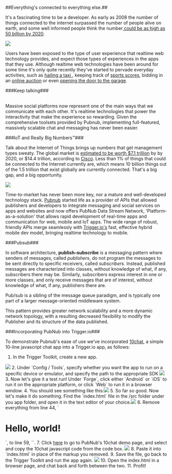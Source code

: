 ##Everything's connected to everything else.##

It's a fascinating time to be a developer. As early as 2008 the number of things connected to the internet surpassed the number of people alive on earth, and some well informed people think the number<a href="http://www.cisco.com/web/about/ac79/docs/innov/IoT_IBSG_0411FINAL.pdf"> could be as high as 50 billion by 2020</a>.

<img src="rtt.png">

 Users have been exposed to the type of user experience that realtime web technology provides, and expect those types of experiences in the apps that they use. Although realtime web technologies have been around for some time it's only quite recently they've started to pervade everyday activities, such as <a href="http://zoomy.co.nz/"> hailing a taxi </a>, keeping track of <a href="https://www.sportlobster.com/">sports scores</a>, bidding in an <a href="http://tophatter.com/">online auction</a> or even <a href="https://nest.com/">opening the door to the garage</a>. 


###Keep talking###

<br>
Massive social platforms now represent one of the main ways that we communicate with each other. It's realtime technologies that power the interactivity that make the experience so rewarding. Given the comprehensive toolsets provided by Pubnub, implementing full-featured, massively scalable chat and messaging has never been easier. 


###IoT and Really Big Numbers&trade;###

Talk about the Internet of Things brings up numbers that get management types sweaty. The global market is <a href="http://www.nerdgraph.com/rise-internet-things/">estimated to be worth $7.1 trillion</a> by by 2020, or $14.4 trillion, according to <a href="http://www.psfk.com/2014/03/internet-of-things-infographic.html">Cisco</a>. Less than 1% of things that could be connected to the Internet currently are, which means 10 billion things out of the 1.5 trillion that exist globally are currently connected. That's a big gap, and a big opportunity.

<img src="iot.jpg">

Time-to-market has never been more key, nor a mature and well-developed technology stack. <a href="https://www.pubnub.com/">Pubnub</a> started life as a provider of APIs that allowed publishers and developers to integrate messaging and social services on apps and websites and now offers PubNub Data Stream Network, 'Platform-as-a-solution' that allows rapid development of real-time apps and communication for web, mobile and IoT apps. The wide range of robust, friendly APIs merge seamlessly with <a href="https://trigger.io/">Trigger.io's</a> fast, effective hybrid mobile dev model, bringing realtime technology to mobile.

###Pubsub###


In software architecture, **publish–subscribe** is a messaging pattern where senders of messages, called *publishers*, do not program the messages to be sent directly to specific receivers, called *subscribers*. Instead, published messages are characterized into classes, without knowledge of what, if any, subscribers there may be. Similarly, subscribers express interest in one or more classes, and only receive messages that are of interest, without knowledge of what, if any, publishers there are.

Pub/sub is a sibling of the message queue paradigm, and is typically one part of a larger message-oriented middleware system. 

This pattern provides greater network scalability and a more dynamic network topology, with a resulting decreased flexibility to modify the Publisher and its structure of the data published.


###Incorporating PubNub into Trigger.io###

To demonstrate Pubnub's ease of use we've incorporated <a href="http://www.pubnub.com/developers/demos/10chat/">10chat</a>, a simple 10-line javascript chat app into a Trigger.io app, as follows:

1. In the Trigger Toolkit, create a new app.
 <img src="2.png">
2. Under `Config / Tools`, specify whether you want the app to run on a specific device or emulator, and specify the path to the appropriate SDK <img src="3.png">
3. Now let's give it a test run! Under `Forge`, click either `Android` or `iOS` to run it on the appropriate platform, or click `Web` to run it in a browser window.
4. You should see something like this:<img src="5.png">
5. So far so good. Now let's make it do something. Find the `index.html` file in the /src folder under you app folder, and open it in the text editor of your choice.<img src="6.png">
6. Remove everything from line 44, `<h1>Hello, world!</h1>`, to line 59, `</div>`.
7. Click <a href="http://www.pubnub.com/developers/demos/10chat/">here</a> to go to PubNub's 10chat demo page, and select and copy the 10chat javascript code from the code box. <img src="box.png">
8. Paste it into `index.html` in place of the markup you removed.
9. Save the file, go back to the Trigger Toolkit and run the app again. <img src="8.png">
10. Open the index.html in a browser page, and chat back and forth between the two.
11. Profit!